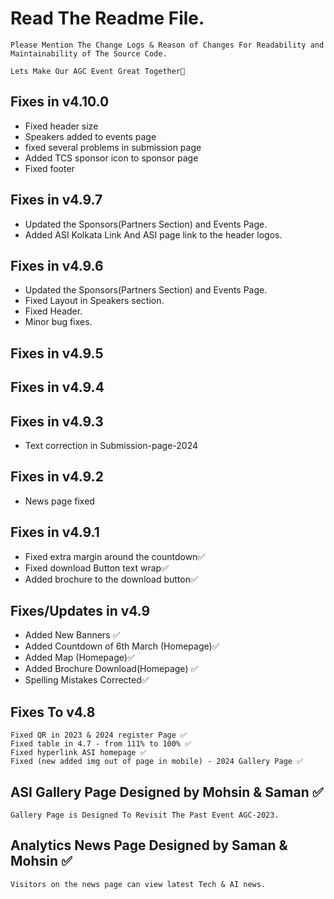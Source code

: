 # Read The Readme File.
```
Please Mention The Change Logs & Reason of Changes For Readability and Maintainability of The Source Code.
```
```
Lets Make Our AGC Event Great Together🙂
```

## Fixes in v4.10.0
- Fixed header size
- Speakers added to events page
- fixed several problems in submission page
- Added TCS sponsor icon to sponsor page 
- Fixed footer

## Fixes in v4.9.7
- Updated the Sponsors(Partners Section) and Events Page.
- Added ASI Kolkata Link And ASI page link to the header logos.

## Fixes in v4.9.6
- Updated the Sponsors(Partners Section) and Events Page.
- Fixed Layout in Speakers section.
- Fixed Header.
- Minor bug fixes.

## Fixes in v4.9.5

## Fixes in v4.9.4


## Fixes in v4.9.3
- Text correction in Submission-page-2024

## Fixes in v4.9.2
- News page fixed

## Fixes in v4.9.1
- Fixed extra margin around the countdown✅
- Fixed download Button text wrap✅
- Added brochure to the download button✅

## Fixes/Updates in v4.9
- Added New Banners ✅
- Added Countdown of 6th March (Homepage)✅
- Added Map (Homepage)✅
- Added Brochure Download(Homepage) ✅
- Spelling Mistakes Corrected✅

## Fixes To v4.8
```
Fixed QR in 2023 & 2024 register Page ✅
Fixed table in 4.7 - from 111% to 100% ✅
Fixed hyperlink ASI homepage ✅
Fixed (new added img out of page in mobile) - 2024 Gallery Page ✅
```

## ASI Gallery Page Designed by Mohsin & Saman ✅
```
Gallery Page is Designed To Revisit The Past Event AGC-2023.
```

## Analytics News Page Designed by Saman & Mohsin ✅
```
Visitors on the news page can view latest Tech & AI news.
```